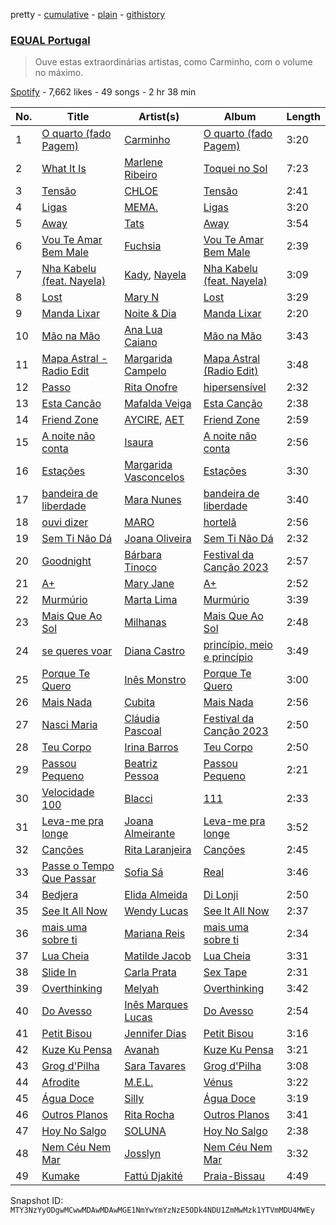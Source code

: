 pretty - [cumulative](/playlists/cumulative/37i9dQZF1DXa3XvSefBFmb.md) - [plain](/playlists/plain/37i9dQZF1DXa3XvSefBFmb) - [githistory](https://github.githistory.xyz/mackorone/spotify-playlist-archive/blob/main/playlists/plain/37i9dQZF1DXa3XvSefBFmb)

### [EQUAL Portugal](https://open.spotify.com/playlist/37i9dQZF1DXa3XvSefBFmb)

> Ouve estas extraordinárias artistas, como Carminho, com o volume no máximo.

[Spotify](https://open.spotify.com/user/spotify) - 7,662 likes - 49 songs - 2 hr 38 min

| No. | Title | Artist(s) | Album | Length |
|---|---|---|---|---|
| 1 | [O quarto \(fado Pagem\)](https://open.spotify.com/track/1qDMm3JN98RlW1u42Jzstn) | [Carminho](https://open.spotify.com/artist/6I1r8xKn6bCeionvZVdzdR) | [O quarto \(fado Pagem\)](https://open.spotify.com/album/2L39HqL0nGDY8Z8dgqKroJ) | 3:20 |
| 2 | [What It Is](https://open.spotify.com/track/4EmL09YrvboFZzhKh2IW7f) | [Marlene Ribeiro](https://open.spotify.com/artist/68xgZvZAZc8Iqz9kZUDEDc) | [Toquei no Sol](https://open.spotify.com/album/3q1hEZct2ZR75qQMbLTW1d) | 7:23 |
| 3 | [Tensão](https://open.spotify.com/track/0KqFOhh21c61Qq7aAOMCMu) | [CHLOE](https://open.spotify.com/artist/2sohJUFgwhJEjrbm4QzSfW) | [Tensão](https://open.spotify.com/album/7kSJz69tOWPocv9CNXX8b6) | 2:41 |
| 4 | [Ligas](https://open.spotify.com/track/4kKDAM6GGP4MZ1RLGQfh84) | [MEMA.](https://open.spotify.com/artist/37aohsljYHuwzOG27WiVVY) | [Ligas](https://open.spotify.com/album/6lAcFETq7B6CDMGQZex0Q1) | 3:20 |
| 5 | [Away](https://open.spotify.com/track/0tdRwiHIuFCL1ZbGS4DFse) | [Tats](https://open.spotify.com/artist/6Ao9Z1U6LNvJ6NHXOBWwrI) | [Away](https://open.spotify.com/album/0pjYC3rWHsRmJcjp0tI2P1) | 3:54 |
| 6 | [Vou Te Amar Bem Male](https://open.spotify.com/track/6Dh1GJU0H2Wq9xsI3Xo1KF) | [Fuchsia](https://open.spotify.com/artist/3txfGiTknq9pUF0rA2Y3z3) | [Vou Te Amar Bem Male](https://open.spotify.com/album/0q04Hmxy7HRuIqYfIN6wOB) | 2:39 |
| 7 | [Nha Kabelu \(feat\. Nayela\)](https://open.spotify.com/track/13t0QukUq6xgwBHGRUcV4C) | [Kady](https://open.spotify.com/artist/2tR18g0y9MW8OsxxwzqpIz), [Nayela](https://open.spotify.com/artist/7bJaYw4jbgEpFicu97uMgH) | [Nha Kabelu \(feat\. Nayela\)](https://open.spotify.com/album/4ek95wuvEuOlSNP1DDqp9h) | 3:09 |
| 8 | [Lost](https://open.spotify.com/track/6oT6UlMwU8O4lu3t3nA3s2) | [Mary N](https://open.spotify.com/artist/12bNvbaCaPa9AWxhFyAInb) | [Lost](https://open.spotify.com/album/7bfXUM77oQdx05jN9VKkem) | 3:29 |
| 9 | [Manda Lixar](https://open.spotify.com/track/3VydiQyLcnb48B2hwo3jan) | [Noite & Dia](https://open.spotify.com/artist/310x2pKIxabeKkMosSOGJf) | [Manda Lixar](https://open.spotify.com/album/41W7HnXNNE6YZvyJRspXKo) | 2:20 |
| 10 | [Mão na Mão](https://open.spotify.com/track/1Zv6mhftaA2CRYjiPHZnhB) | [Ana Lua Caiano](https://open.spotify.com/artist/6TeD6DGSCfviinhl40SvYF) | [Mão na Mão](https://open.spotify.com/album/3BYLGQ48u9Gv2Hra4Zl513) | 3:43 |
| 11 | [Mapa Astral \- Radio Edit](https://open.spotify.com/track/1v8HRgcPT6EU8iS72Bus6o) | [Margarida Campelo](https://open.spotify.com/artist/3bbmsol5aDwGqorVdy2s50) | [Mapa Astral \(Radio Edit\)](https://open.spotify.com/album/2A7kftDKfsNnWI19LbGYQ6) | 3:48 |
| 12 | [Passo](https://open.spotify.com/track/412hSQedSdwzOIZHpQ7Otu) | [Rita Onofre](https://open.spotify.com/artist/7vVA69an2aWJ4q8lY5KC9Z) | [hipersensível](https://open.spotify.com/album/02iEIs8KnhR4xxvK301Rin) | 2:32 |
| 13 | [Esta Canção](https://open.spotify.com/track/0fyiPbrQwEvjGtljWwsGh6) | [Mafalda Veiga](https://open.spotify.com/artist/5bD6psQfhLXvadNAD0VttX) | [Esta Canção](https://open.spotify.com/album/5IdHyIM8ZuYVK0yR6XUn2E) | 2:38 |
| 14 | [Friend Zone](https://open.spotify.com/track/4miuy3pvA6hu4P064319An) | [AYCIRE](https://open.spotify.com/artist/0TaEbExGFUq0KXTfQyaiDJ), [AET](https://open.spotify.com/artist/1PSaLNwxWV9e6NCrxNbpIu) | [Friend Zone](https://open.spotify.com/album/4nyYQUcbQiFIoeWKx6ra23) | 2:59 |
| 15 | [A noite não conta](https://open.spotify.com/track/36S4xnUQpRr3it9WPb5Gcy) | [Isaura](https://open.spotify.com/artist/2oiBFya19iAwi0SCaltq1F) | [A noite não conta](https://open.spotify.com/album/5yjLmqBL5vWh37Z8bQVqaw) | 2:56 |
| 16 | [Estações](https://open.spotify.com/track/75WHmcPKPHcV9vvF4sKikH) | [Margarida Vasconcelos](https://open.spotify.com/artist/6R5cBF5xIxveaGIefYV2C9) | [Estações](https://open.spotify.com/album/2j6hIjOJXpWeBxXGJxJlIV) | 3:30 |
| 17 | [bandeira de liberdade](https://open.spotify.com/track/3B0wA2BZso7Y2BY05NWK4G) | [Mara Nunes](https://open.spotify.com/artist/7nwRVzVhK3SkzSRJMZweXO) | [bandeira de liberdade](https://open.spotify.com/album/799cQYqTQt68zMK9elKyvZ) | 3:40 |
| 18 | [ouvi dizer](https://open.spotify.com/track/0mrWtdiImFX4bsU03Czryl) | [MARO](https://open.spotify.com/artist/3NP4jJcW3R6qO6rbtnH0wn) | [hortelã](https://open.spotify.com/album/3GMuMRTMVX0cGnol8lRiBR) | 2:56 |
| 19 | [Sem Ti Não Dá](https://open.spotify.com/track/0kZXuNjVgjmkOpXy0sNvmL) | [Joana Oliveira](https://open.spotify.com/artist/2E0tfKjtPJhGFmkjf7Srjh) | [Sem Ti Não Dá](https://open.spotify.com/album/08I6COxIrblOLfnC5lJ26b) | 2:32 |
| 20 | [Goodnight](https://open.spotify.com/track/2zBVLxBa67NP7rO4wjJMmP) | [Bárbara Tinoco](https://open.spotify.com/artist/10okQWuBo3LEA8HSZ1VUMT) | [Festival da Canção 2023](https://open.spotify.com/album/57v1ACsenMa34vYqhuLl0d) | 2:57 |
| 21 | [A+](https://open.spotify.com/track/2gGsuFVySFk1lMI2QNRHl1) | [Mary Jane](https://open.spotify.com/artist/7De3aXysEvuHh3pEGZqBau) | [A+](https://open.spotify.com/album/057KMRdPqQAKKZkwbkylzh) | 2:52 |
| 22 | [Murmúrio](https://open.spotify.com/track/7apGWzMY7mKXvXCaHQRbQe) | [Marta Lima](https://open.spotify.com/artist/5Q7g0NhLOVj7lWu5xCxDZR) | [Murmúrio](https://open.spotify.com/album/5KIY5eNy4wevvR4jewoLsO) | 3:39 |
| 23 | [Mais Que Ao Sol](https://open.spotify.com/track/1kf99fR0FT7l5FqRZJFFU5) | [Milhanas](https://open.spotify.com/artist/4NbHlXvmfisJ4e9tNkTqgC) | [Mais Que Ao Sol](https://open.spotify.com/album/6O0yU301cnqGnwPKSEVlxI) | 2:48 |
| 24 | [se queres voar](https://open.spotify.com/track/2ZBrnF19ERWXnHh51bAU3u) | [Diana Castro](https://open.spotify.com/artist/2t3v2bgUBkSgqDI6uxrFy5) | [princípio, meio e princípio](https://open.spotify.com/album/63GCAXXM4x4TiKh4y2Ab1j) | 3:49 |
| 25 | [Porque Te Quero](https://open.spotify.com/track/0iJptOrvbjgJa798gg26JU) | [Inês Monstro](https://open.spotify.com/artist/4dh79sEeMKuEsZhkojV8xQ) | [Porque Te Quero](https://open.spotify.com/album/5q6pNPwtNtbSDg63uxlasO) | 3:00 |
| 26 | [Mais Nada](https://open.spotify.com/track/2DDBR1QD9d9Qjg0a1hwOAJ) | [Cubita](https://open.spotify.com/artist/22uy6DyvpF9Vt2PMWSm5di) | [Mais Nada](https://open.spotify.com/album/4qUns8RK2Sjqz9lHKCbPhT) | 2:56 |
| 27 | [Nasci Maria](https://open.spotify.com/track/0FAPQ3VoLG7uLNKZmHnMCA) | [Cláudia Pascoal](https://open.spotify.com/artist/4mgrIhoYnm5QMXkDHhPaDJ) | [Festival da Canção 2023](https://open.spotify.com/album/57v1ACsenMa34vYqhuLl0d) | 2:50 |
| 28 | [Teu Corpo](https://open.spotify.com/track/0iMMM4RZlHlAzO6SUoTZem) | [Irina Barros](https://open.spotify.com/artist/1oXW86kOCopYzoAWOOc6gj) | [Teu Corpo](https://open.spotify.com/album/6glIpMZ4hkezv8VuF80j63) | 2:50 |
| 29 | [Passou Pequeno](https://open.spotify.com/track/0ohdExEZpNZCReMi4NrOP7) | [Beatriz Pessoa](https://open.spotify.com/artist/1AjFyEQi181yA1Cgh9uWSe) | [Passou Pequeno](https://open.spotify.com/album/1pclHOZaSB1fJsJe0MIl85) | 2:21 |
| 30 | [Velocidade 100](https://open.spotify.com/track/71BEpCsaghvoqCokoDQlFj) | [Blacci](https://open.spotify.com/artist/36Hz9bJe0iBjUpTqpmEGak) | [111](https://open.spotify.com/album/1OoCCcETPlWoy5d30icbcL) | 2:33 |
| 31 | [Leva\-me pra longe](https://open.spotify.com/track/2ooMTOZdj0jsR2Xj9ZHav8) | [Joana Almeirante](https://open.spotify.com/artist/4sjur6yJyz7QCyNpiG5Ynm) | [Leva\-me pra longe](https://open.spotify.com/album/0OiKRNZX1UrfSDi2vz5gGY) | 3:52 |
| 32 | [Canções](https://open.spotify.com/track/6x9bglWe8qLfdiBChTtvev) | [Rita Laranjeira](https://open.spotify.com/artist/735I0mtgf6ECtaqLkSEX9b) | [Canções](https://open.spotify.com/album/1KTQHjoc00DPwxacsgoVhK) | 2:45 |
| 33 | [Passe o Tempo Que Passar](https://open.spotify.com/track/0aQ6IYh4Lm26D3zgnfOMSB) | [Sofia Sá](https://open.spotify.com/artist/3aW6RxzukHbcKH5Y7z2bfB) | [Real](https://open.spotify.com/album/4ZWhY76iZfpDJZZKJWdHOt) | 3:46 |
| 34 | [Bedjera](https://open.spotify.com/track/2culheBFhYoCNLlInqal27) | [Elida Almeida](https://open.spotify.com/artist/4QMgntJ821xE1UtdWtJWbd) | [Di Lonji](https://open.spotify.com/album/0kb93KvSbYc3FNm06kVzLm) | 2:50 |
| 35 | [See It All Now](https://open.spotify.com/track/0e8yFDAkJbdBMFgdBjQUTJ) | [Wendy Lucas](https://open.spotify.com/artist/0QS3e81yxqcAh6izLUEa3a) | [See It All Now](https://open.spotify.com/album/6LzPfyQ08tHtzA7oRGzT10) | 2:37 |
| 36 | [mais uma sobre ti](https://open.spotify.com/track/0XURI3XUhHQhAp2WXgJfSB) | [Mariana Reis](https://open.spotify.com/artist/7H5gc6iAgqhJ4my9n3kdMV) | [mais uma sobre ti](https://open.spotify.com/album/0sSKDFPVWgZcuWSJ2SmxT7) | 2:34 |
| 37 | [Lua Cheia](https://open.spotify.com/track/0zFIRIQUEMYoxQPZmzIFCA) | [Matilde Jacob](https://open.spotify.com/artist/1h7kvRfDWr2EcsNdan58Zo) | [Lua Cheia](https://open.spotify.com/album/5HEAtn0wQeYHqKGb8j3VGk) | 3:31 |
| 38 | [Slide In](https://open.spotify.com/track/5FpmUQmFqnMJawIgVBaHDL) | [Carla Prata](https://open.spotify.com/artist/7vWp4MLdsECG1Dmu5NDLRS) | [Sex Tape](https://open.spotify.com/album/0SxefLTrrnsRHeYTAphtl4) | 2:31 |
| 39 | [Overthinking](https://open.spotify.com/track/64lehEwmtmiB607vXFShyn) | [Melyah](https://open.spotify.com/artist/7M3xFnNddpYffPgjzpt7f1) | [Overthinking](https://open.spotify.com/album/3Q8Yoh0bEjDauYjmDYkUjV) | 3:42 |
| 40 | [Do Avesso](https://open.spotify.com/track/14KppUA3maAc8Ejg7FOMqB) | [Inês Marques Lucas](https://open.spotify.com/artist/6eVIiykMS1MiFG8AkH7ILn) | [Do Avesso](https://open.spotify.com/album/222C9tZ74yMxKjAj5PVZvs) | 2:54 |
| 41 | [Petit Bisou](https://open.spotify.com/track/0mCsCroSE4nOGlYRh7UoFG) | [Jennifer Dias](https://open.spotify.com/artist/45qwEAGFSoIAhlRJqYZIml) | [Petit Bisou](https://open.spotify.com/album/0DCv4x92Mk2n8BFjsFftIS) | 3:16 |
| 42 | [Kuze Ku Pensa](https://open.spotify.com/track/3NSovuWMtqEZ34qYD3IuAA) | [Avanah](https://open.spotify.com/artist/4kS6NC6K4IAwuwuaAazVFY) | [Kuze Ku Pensa](https://open.spotify.com/album/3xZygu40TJFxSsJ0dQE7lu) | 3:21 |
| 43 | [Grog d'Pilha](https://open.spotify.com/track/38y0HYQgnw8Y6VuTOAFmkx) | [Sara Tavares](https://open.spotify.com/artist/57zZoaRDFEjqRwq6FlT0va) | [Grog d'Pilha](https://open.spotify.com/album/1FUTIJ9OdcQ86eiSW4FUxo) | 3:08 |
| 44 | [Afrodite](https://open.spotify.com/track/2LGTy30DW5wJCgb5Pe8l4e) | [M.E.L.](https://open.spotify.com/artist/5TytmV5wOLkMz6rSdCuNDi) | [Vénus](https://open.spotify.com/album/0AjthOqi7OncysYtbw1eUd) | 3:22 |
| 45 | [Água Doce](https://open.spotify.com/track/13APzWfTKJfVxiIxTsFKVD) | [Silly](https://open.spotify.com/artist/4IIEmvJstuMbrPadNIpRRx) | [Água Doce](https://open.spotify.com/album/5qFPtIWKEleW7zmaH0bgVM) | 3:19 |
| 46 | [Outros Planos](https://open.spotify.com/track/30t2xt3amQEfMIbvI15054) | [Rita Rocha](https://open.spotify.com/artist/6zACiTxKXpO8M50M065iDy) | [Outros Planos](https://open.spotify.com/album/7GMXmkE4g6yWf0BlZLahhQ) | 3:41 |
| 47 | [Hoy No Salgo](https://open.spotify.com/track/3lpVdysBP4nG7yrWjRmfBK) | [SOLUNA](https://open.spotify.com/artist/6sIsLfY5y0OFtBSbSNEjmW) | [Hoy No Salgo](https://open.spotify.com/album/7mkZWuUwfAYH0ZnGJMpGqo) | 2:38 |
| 48 | [Nem Céu Nem Mar](https://open.spotify.com/track/2xEI0gdaCtEZdmZKWjTlzG) | [Josslyn](https://open.spotify.com/artist/7DaYWbVfmn3AtcUJua9yYF) | [Nem Céu Nem Mar](https://open.spotify.com/album/4458gv3ShBykHRDLfM87pY) | 3:32 |
| 49 | [Kumake](https://open.spotify.com/track/0gYJ9bbMWP2A4gBKUcstcj) | [Fattú Djakité](https://open.spotify.com/artist/3Ji5HpAvMIP5wpkWnffUWR) | [Praia\-Bissau](https://open.spotify.com/album/6l5Jg7YSXxuIO1EUyuYcLb) | 4:49 |

Snapshot ID: `MTY3NzYyODgwMCwwMDAwMDAwMGE1NmYwYmYzNzE5ODk4NDU1ZmMwMzk1YTVmMDU4MWEy`

